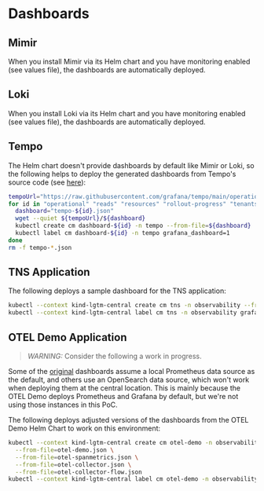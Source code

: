 # Dashboards

## Mimir

When you install Mimir via its Helm chart and you have monitoring enabled (see values file), the dashboards are automatically deployed.

## Loki

When you install Loki via its Helm chart and you have monitoring enabled (see values file), the dashboards are automatically deployed.

## Tempo

The Helm chart doesn't provide dashboards by default like Mimir or Loki, so the following helps to deploy the generated dashboards from Tempo's source code (see [here](https://github.com/grafana/tempo/tree/main/operations/tempo-mixin-compiled)):

```bash
tempoUrl="https://raw.githubusercontent.com/grafana/tempo/main/operations/tempo-mixin-compiled/dashboards"
for id in "operational" "reads" "resources" "rollout-progress" "tenants" "writes"; do
  dashboard="tempo-${id}.json"
  wget --quiet ${tempoUrl}/${dashboard}
  kubectl create cm dashboard-${id} -n tempo --from-file=${dashboard}
  kubectl label cm dashboard-${id} -n tempo grafana_dashboard=1
done
rm -f tempo-*.json
```

## TNS Application

The following deploys a sample dashboard for the TNS application:

```bash
kubectl --context kind-lgtm-central create cm tns -n observability --from-file=tns.json
kubectl --context kind-lgtm-central label cm tns -n observability grafana_dashboard=1 release=monitor
```

## OTEL Demo Application

> *WARNING:* Consider the following a work in progress.

Some of the [original](https://github.com/open-telemetry/opentelemetry-helm-charts/tree/main/charts/opentelemetry-demo/grafana-dashboards) dashboards assume a local Prometheus data source as the default, and others use an OpenSearch data source, which won't work when deploying them at the central location. This is mainly because the OTEL Demo deploys Prometheus and Grafana by default, but we're not using those instances in this PoC.

The following deploys adjusted versions of the dashboards from the OTEL Demo Helm Chart to work on this environment:

```bash
kubectl --context kind-lgtm-central create cm otel-demo -n observability \
  --from-file=otel-demo.json \
  --from-file=otel-spanmetrics.json \
  --from-file=otel-collector.json \
  --from-file=otel-collector-flow.json
kubectl --context kind-lgtm-central label cm otel-demo -n observability grafana_dashboard=1 
```
